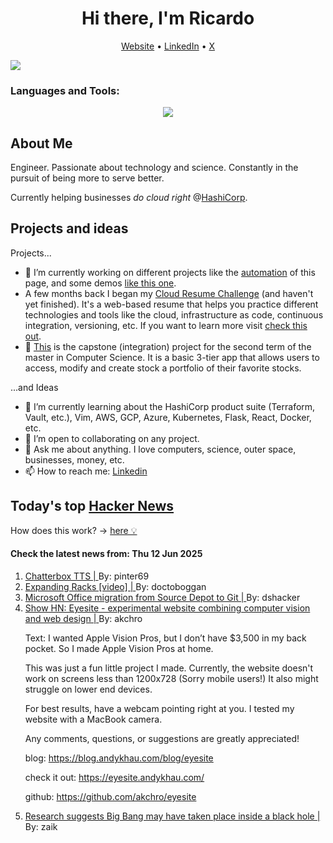 
<!-- This is an HTML comment in your markdown file -->

<h1 align="center">Hi there, I'm Ricardo</h1>
<p align="center">
  <a href="https://ricardorompar.com" target="_blank">Website</a> •
  <a href="https://www.linkedin.com/in/ricardorompar/" target="_blank">LinkedIn</a> •
  <a href="https://twitter.com/ricardorompar" target="_blank">X</a>
</p>
<img src="https://badges.pufler.dev/visits/{ricardorompar}/{ricardorompar}"/>

<h3 align="left">Languages and Tools:</h3>
<p align="center">
  <a href="https://skillicons.dev" target="_blank">
    <img src="https://skillicons.dev/icons?i=terraform,aws,gcp,azure,git,python,kubernetes,react,js,docker,ubuntu" />
  </a>
</p>

<h2>About Me</h2>
Engineer. Passionate about technology and science. Constantly in the pursuit of being more to serve better.

Currently helping businesses <i>do cloud right</i> @<a href="https://github.com/hashicorp" target="_blank">HashiCorp</a>.

<h2>Projects and ideas</h2>
Projects...
<ul>
  <li>🔭 I’m currently working on different projects like the <a href="https://github.com/ricardorompar/ricardorompar/blob/main/automate.py">automation</a> of this page, and some demos <a href="https://github.com/ricardorompar/boundary-ansible-demo">like this one</a>.
  </li>

  <li >A few months back I began my <a href="https://github.com/ricardorompar/cloudResumeChallenge">Cloud Resume Challenge</a> (and haven't yet finished). It's a web-based resume that helps you practice different technologies and tools like the cloud, infrastructure as code, continuous integration, versioning, etc. If you want to learn more visit <a href="https://cloudresumechallenge.dev/docs/the-challenge/aws/" target="_blank">check this out</a>.
  </li>

  <li>🔭 <a href="https://github.com/ricardorompar/capstoneT2">This</a> is the capstone (integration) project for the second term of the master in Computer Science. It is a basic 3-tier app that allows users to access, modify and create stock a portfolio of their favorite stocks.
  </li>
</ul>
...and Ideas
<ul>
  <li>🌱 I’m currently learning about the HashiCorp product suite (Terraform, Vault, etc.), Vim, AWS, GCP, Azure, Kubernetes, Flask, React, Docker, etc.
  </li>
  <li>👯 I’m open to collaborating on any project.</li>
  <li>💬 Ask me about anything. I love computers, science, outer space, businesses, money, etc.</li>
  <li>📫 How to reach me: <a href="https://www.linkedin.com/in/ricardorompar/" target="_blank">Linkedin</a></li>
</ul>

<h2>Today's top <a href='https://news.ycombinator.com/' target="_blank">Hacker News</a></h2>
How does this work? -> <a href='./AUTOMATIC.md'>here 💡</a>

<h4>Check the latest news from: Thu 12 Jun 2025</h4>
<ol>
<li>
    <a href=https://github.com/resemble-ai/chatterbox target="_blank">
        Chatterbox TTS |
    </a>
    By: pinter69
</li>

<li>
    <a href=https://www.youtube.com/watch?v=iWknov3Xpts target="_blank">
        Expanding Racks [video] |
    </a>
    By: doctoboggan
</li>

<li>
    <a href=https://danielsada.tech/blog/carreer-part-7-how-office-moved-to-git-and-i-loved-devex/ target="_blank">
        Microsoft Office migration from Source Depot to Git |
    </a>
    By: dshacker
</li>

<li>
    <a href=https://blog.andykhau.com/blog/eyesite target="_blank">
        Show HN: Eyesite - experimental website combining computer vision and web design |
    </a>
    By: akchro
</li>

<p>
Text: I wanted Apple Vision Pros, but I don’t have $3,500 in my back pocket. So I made Apple Vision Pros at home.<p>This was just a fun little project I made. Currently, the website doesn&#x27;t work on screens less than 1200x728 (Sorry mobile users!) It also might struggle on lower end devices.<p>For best results, have a webcam pointing right at you. I tested my website with a MacBook camera.<p>Any comments, questions, or suggestions are greatly appreciated!<p>blog: <a href="https:&#x2F;&#x2F;blog.andykhau.com&#x2F;blog&#x2F;eyesite" rel="nofollow">https:&#x2F;&#x2F;blog.andykhau.com&#x2F;blog&#x2F;eyesite</a><p>check it out: <a href="https:&#x2F;&#x2F;eyesite.andykhau.com&#x2F;" rel="nofollow">https:&#x2F;&#x2F;eyesite.andykhau.com&#x2F;</a><p>github: <a href="https:&#x2F;&#x2F;github.com&#x2F;akchro&#x2F;eyesite">https:&#x2F;&#x2F;github.com&#x2F;akchro&#x2F;eyesite</a> </br>
</p>

<li>
    <a href=https://www.port.ac.uk/news-events-and-blogs/blogs/space-cosmology-and-the-universe/what-if-the-big-bang-wasnt-the-beginning-our-research-suggests-it-may-have-taken-place-inside-a-black-hole target="_blank">
        Research suggests Big Bang may have taken place inside a black hole |
    </a>
    By: zaik
</li>
</ol>